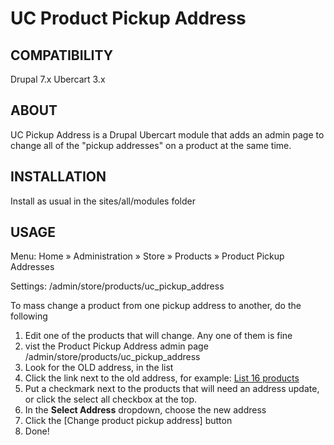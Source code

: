 # UC Product Pickup Address


## COMPATIBILITY

Drupal 7.x Ubercart 3.x

## ABOUT

UC Pickup Address is a Drupal Ubercart module that adds an admin page to change all of the "pickup addresses" on a product at the same time.

## INSTALLATION

Install as usual in the sites/all/modules folder

## USAGE

Menu: Home » Administration » Store » Products » Product Pickup Addresses

Settings: /admin/store/products/uc_pickup_address

To mass change a product from one pickup address to another, do the following
1) Edit one of the products that will change. Any one of them is fine
2) vist the Product Pickup Address admin page /admin/store/products/uc_pickup_address
3) Look for the OLD address, in the list
4) Click the link next to the old address, for example: [List 16 products](/)
5) Put a checkmark next to the products that will need an address update, or click the select all checkbox at the top.
6) In the **Select Address** dropdown, choose the new address
7) Click the [Change product pickup address] button
8) Done!
